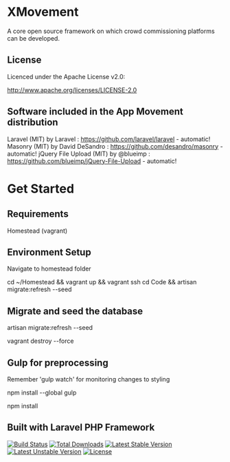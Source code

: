 XMovement
============
A core open source framework on which crowd commissioning platforms can be developed.

License
----------------
Licenced under the Apache License v2.0:

http://www.apache.org/licenses/LICENSE-2.0

Software included in the App Movement distribution
----------------
Laravel (MIT) by Laravel : https://github.com/laravel/laravel - automatic!
Masonry (MIT) by David DeSandro : https://github.com/desandro/masonry - automatic!
jQuery File Upload (MIT) by @blueimp : https://github.com/blueimp/jQuery-File-Upload - automatic!

Get Started
============

Requirements
----------------
Homestead (vagrant)

Environment Setup
----------------
Navigate to homestead folder

cd ~/Homestead && vagrant up && vagrant ssh
cd Code && artisan migrate:refresh --seed

Migrate and seed the database
----------------
artisan migrate:refresh --seed

vagrant destroy --force

Gulp for preprocessing
----------------
Remember 'gulp watch' for monitoring changes to styling

npm install --global gulp

npm install

Built with Laravel PHP Framework
----------------
[![Build Status](https://travis-ci.org/laravel/framework.svg)](https://travis-ci.org/laravel/framework)
[![Total Downloads](https://poser.pugx.org/laravel/framework/d/total.svg)](https://packagist.org/packages/laravel/framework)
[![Latest Stable Version](https://poser.pugx.org/laravel/framework/v/stable.svg)](https://packagist.org/packages/laravel/framework)
[![Latest Unstable Version](https://poser.pugx.org/laravel/framework/v/unstable.svg)](https://packagist.org/packages/laravel/framework)
[![License](https://poser.pugx.org/laravel/framework/license.svg)](https://packagist.org/packages/laravel/framework)